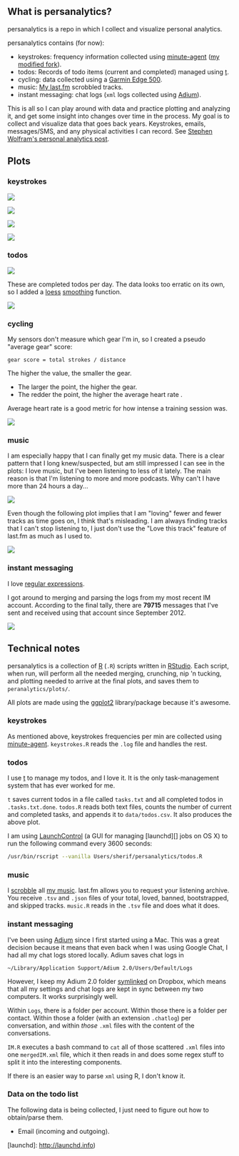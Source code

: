 ## What is persanalytics?

persanalytics is a repo in which I collect and visualize personal analytics.

persanalytics contains (for now):

- keystrokes: frequency information collected using [minute-agent][minute] ([my modified fork][minute-sh]).
- todos: Records of todo items (current and completed) managed using [t][].
- cycling:  data collected using a [Garmin Edge 500][Garmin500].
- music: [My last.fm][lastfm] scrobbled tracks.
- instant messaging: chat logs (`xml` logs collected using [Adium][]).

This is all so I can play around with data and practice plotting and analyzing it, and get some insight into changes over time in the process. My goal is to collect and visualize data that goes back years. Keystrokes, emails, messages/SMS, and any physical activities I can record. See [Stephen Wolfram's personal analytics post][wolfram].


## Plots

### keystrokes

![](plots/polarAll.png)

![](plots/polarSplit.png)

![](plots/polarSplit2014.png)

![](plots/keysOverTime.png)

### todos

![](plots/todos.png)

These are completed todos per day.
The data looks too erratic on its own, so I added a [loess][] [smoothing][] function.

![](plots/todos_completedPerDay.png)

### cycling

My sensors don't measure which gear I'm in, so I created a pseudo "average gear" score:

`gear score = total strokes / distance`

The higher the value, the smaller the gear.

- The larger the point, the higher the gear.
- The redder the point, the higher the average heart rate .

Average heart rate is a good metric for how intense a training session was.

![](plots/cyclingGearHR.png)

### music

I am especially happy that I can finally get my music data. There is a clear pattern that I long knew/suspected, but am still impressed I can see in the plots: I love music, but I've been listening to less of it lately. The main reason is that I'm listening to more and more podcasts. Why can't I have more than 24 hours a day...

![](plots/musicScrobbles.png)

Even though the following plot implies that I am "loving" fewer and fewer tracks as time goes on, I think that's misleading. I am always finding tracks that I can't stop listening to, I just don't use the "Love this track" feature of last.fm as much as I used to.

![](plots/musicLoved.png)

### instant messaging

I love [regular expressions](http://regexone.com).

I got around to merging and parsing the logs from my most recent IM account. According to the final tally, there are **79715** messages that I've sent and received using that account since September 2012.

![](plots/chatOverall.png)

<!-- --------------------------------------------- -->

## Technical notes

persanalytics is a collection of [R][] (`.R`) scripts written in [RStudio][]. Each script, when run, will perform all the needed merging, crunching, nip 'n tucking, and plotting needed to arrive at the final plots, and saves them to `peranalytics/plots/`.

All plots are made using the [ggplot2][ggplot2] library/package because it's awesome.

### keystrokes

As mentioned above, keystrokes frequencies per min are collected using [minute-agent][minute]. `keystrokes.R` reads the `.log` file and handles the rest.

### todos

I use [t][t] to manage my todos, and I love it. It is the only task-management system that has ever worked for me.

`t` saves current todos in a file called `tasks.txt` and all completed todos in `.tasks.txt.done`. `todos.R` reads both text files, counts the number of current and completed tasks, and appends it to `data/todos.csv`. It also produces the above plot.

I am using [LaunchControl][] (a GUI for managing [launchd][] jobs on OS X) to run the following command every 3600 seconds:

```bash
/usr/bin/rscript --vanilla Users/sherif/persanalytics/todos.R
```

### music

I [scrobble](http://www.last.fm/help/faq?category=Scrobbling) all [my music](http://www.last.fm/user/thespeckofme). last.fm allows you to request your listening archive. You receive `.tsv` and `.json` files of your total, loved, banned, bootstrapped, and skipped tracks. `music.R` reads in the `.tsv` file and does what it does.

### instant messaging

I've been using [Adium](https://www.adium.im) since I first started using a Mac. This was a great decision because it means that even back when I was using Google Chat, I had all my chat logs stored locally. Adium saves chat logs in

`~/Library/Application Support/Adium 2.0/Users/Default/Logs`

However, I keep my Adium 2.0 folder [symlinked](https://en.wikipedia.org/wiki/Symbolic_link) on Dropbox, which means that all my settings and chat logs are kept in sync between my two computers. It works surprisingly well.

Within `Logs`, there is a folder per account. Within those there is a folder per contact. Within those a folder (with an extension `.chatlog`) per conversation, and within _those_ `.xml` files with the content of the conversations.

`IM.R` executes a bash command to `cat` all of those scattered `.xml` files into one `mergedIM.xml` file, which it then reads in and does some regex stuff to split it into the interesting components.

If there is an easier way to parse `xml` using R, I don't know it.

### Data on the todo list

The following data is being collected, I just need to figure out how to obtain/parse them.

- Email (incoming and outgoing).


[minute]: https://github.com/tmcw/minute-agent
[minute-sh]: https://github.com/sheriferson/minute-agent

[t]: https://github.com/sjl/t

[Garmin500]: https://buy.garmin.com/en-US/US/into-sports/cycling/edge-500/prod36728.html
[Adium]: https://www.adium.im

[wolfram]: http://blog.stephenwolfram.com/2012/03/the-personal-analytics-of-my-life/

[loess]: http://en.wikipedia.org/wiki/Local_regression
[smoothing]: http://docs.ggplot2.org/current/geom_smooth.html

[R]: https://en.wikipedia.org/wiki/R_Statistics
[RStudio]: http://www.rstudio.com

[knitr]: http://yihui.name/knitr/
[ggplot2]: http://docs.ggplot2.org/current/

[LaunchControl]: http://www.soma-zone.com/LaunchControl/
[launchd]: http://launchd.info)

[lastfm]: http://www.last.fm/user/thespeckofme
